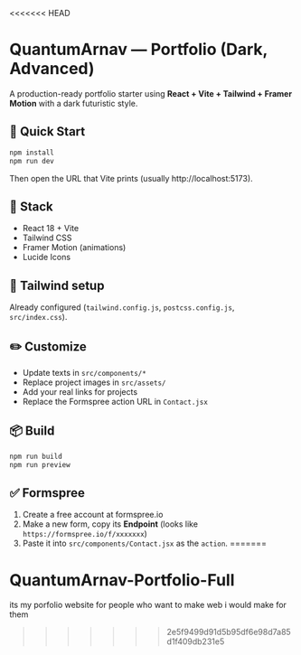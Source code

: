 <<<<<<< HEAD
# QuantumArnav — Portfolio (Dark, Advanced)

A production-ready portfolio starter using **React + Vite + Tailwind + Framer Motion** with a dark futuristic style.

## 🚀 Quick Start
```bash
npm install
npm run dev
```
Then open the URL that Vite prints (usually http://localhost:5173).

## 🧩 Stack
- React 18 + Vite
- Tailwind CSS
- Framer Motion (animations)
- Lucide Icons

## 🔧 Tailwind setup
Already configured (`tailwind.config.js`, `postcss.config.js`, `src/index.css`).

## ✏️ Customize
- Update texts in `src/components/*`
- Replace project images in `src/assets/`
- Add your real links for projects
- Replace the Formspree action URL in `Contact.jsx`

## 📦 Build
```bash
npm run build
npm run preview
```

## ✅ Formspree
1. Create a free account at formspree.io
2. Make a new form, copy its **Endpoint** (looks like `https://formspree.io/f/xxxxxxx`)
3. Paste it into `src/components/Contact.jsx` as the `action`.
=======
# QuantumArnav-Portfolio-Full
its my porfolio website for people who want to make web i would make for them
>>>>>>> 2e5f9499d91d5b95df6e98d7a85d1f409db231e5
